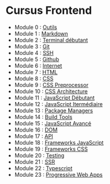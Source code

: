 # Cursus Frontend

* Module 0 : [Outils](../introduction/outils)
* Module 1 : [Markdown](../introduction/markdown)
* Module 2 : [Terminal débutant](../introduction/terminal)
* Module 3 : [Git](../introduction/git)
* Module 4 : [SSH](../introduction/ssh)
* Module 5 : [Github](../introduction/github)
* Module 6 : [Internet](../introduction/internet)
* Module 7 : [HTML](html)
* Module 8 : [CSS](css)
* Module 9 : [CSS Preprocessor](css/preprocessor)
* Module 10 : [CSS Architecture](css/architecture)
* Module 11 : [JavaScript Débutant](../general/langages/javascript/debutant)
* Module 12 : [JavaScript Itermédiaire](../general/langages/javascript/intermediaire)
* Module 13 : [Package Managers](package-managers)
* Module 14 : [Build Tools](build-tools)
* Module 15 : [JavaScript Avancé](../general/langages/javascript/avance)
* Module 16 : [DOM](dom)
* Module 17 : [API](../general/api)
* Module 18 : [Frameworks JavaScript](javascript/frameworks-javascript)
* Module 19 : [Frameworks CSS](css/frameworks-css)
* Module 20 : [Testing](../general/testing)
* Module 21 : [SSR](javascript/frameworks-javascript/ssr)
* Module 22 : [Typescript](../general/langages/javascript/typescript)
* Module 23 : [Progressive Web Apps](pwa)

